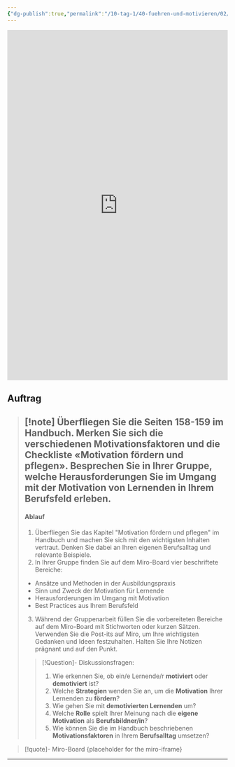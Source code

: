 ```yaml
---
{"dg-publish":true,"permalink":"/10-tag-1/40-fuehren-und-motivieren/02/","noteIcon":""}
---
```


<iframe src="https://aburossi.github.io/prezi/BBK/fuehrenundmotivieren/#/" style="border:0px #ffffff none;" name="myiFrame" scrolling="no" frameborder="1" marginheight="0px" marginwidth="0px" height="800px" width="100%" allowfullscreen></iframe>




## Auftrag

>[!note] Überfliegen Sie die Seiten 158-159 im Handbuch. Merken Sie sich die verschiedenen **Motivationsfaktoren** und die **Checkliste** «**Motivation fördern und pflegen**».
> Besprechen Sie in Ihrer Gruppe, welche Herausforderungen Sie im Umgang mit der Motivation von Lernenden in Ihrem Berufsfeld erleben.
>---
>#### Ablauf
>1. Überfliegen Sie das Kapitel "Motivation fördern und pflegen" im Handbuch und machen Sie sich mit den wichtigsten Inhalten vertraut. Denken Sie dabei an Ihren eigenen Berufsalltag und relevante Beispiele.
>2. In Ihrer Gruppe finden Sie auf dem Miro-Board vier beschriftete Bereiche:
>- Ansätze und Methoden in der Ausbildungspraxis
>- Sinn und Zweck der Motivation für Lernende
>- Herausforderungen im Umgang mit Motivation
>- Best Practices aus Ihrem Berufsfeld
>3. Während der Gruppenarbeit füllen Sie die vorbereiteten Bereiche auf dem Miro-Board mit Stichworten oder kurzen Sätzen. Verwenden Sie die Post-its auf Miro, um Ihre wichtigsten Gedanken und Ideen festzuhalten. Halten Sie Ihre Notizen prägnant und auf den Punkt.
>>[!Question]- Diskussionsfragen:
>>1. Wie erkennen Sie, ob ein/e Lernende/r **motiviert** oder **demotiviert** ist?
>>2. Welche **Strategien** wenden Sie an, um die **Motivation** Ihrer Lernenden zu **fördern**?
>>3. Wie gehen Sie mit **demotivierten Lernenden** um?
>>4. Welche **Rolle** spielt Ihrer Meinung nach die **eigene Motivation** als **Berufsbildner/in**?
>>5. Wie können Sie die im Handbuch beschriebenen **Motivationsfaktoren** in Ihrem **Berufsalltag** umsetzen?




>[!quote]- Miro-Board
>{placeholder for the miro-iframe}


---

